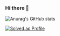 ### Hi there 👋

![Anurag's GitHub stats](https://github-readme-stats.vercel.app/api?username=changs97&show_icons=true&theme=radical)


[![Solved.ac Profile](http://mazassumnida.wtf/api/v2/generate_badge?boj=kin2027)](https://solved.ac/kin2027/)
